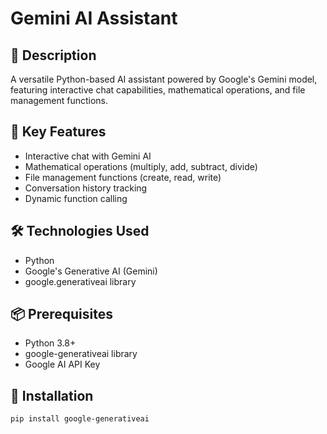 # Gemini AI Assistant

## 📝 Description
A versatile Python-based AI assistant powered by Google's Gemini model, featuring interactive chat capabilities, mathematical operations, and file management functions.

## 🚀 Key Features
- Interactive chat with Gemini AI
- Mathematical operations (multiply, add, subtract, divide)
- File management functions (create, read, write)
- Conversation history tracking
- Dynamic function calling

## 🛠️ Technologies Used
- Python
- Google's Generative AI (Gemini)
- google.generativeai library

## 📦 Prerequisites
- Python 3.8+
- google-generativeai library
- Google AI API Key

## 🔧 Installation
```bash
pip install google-generativeai